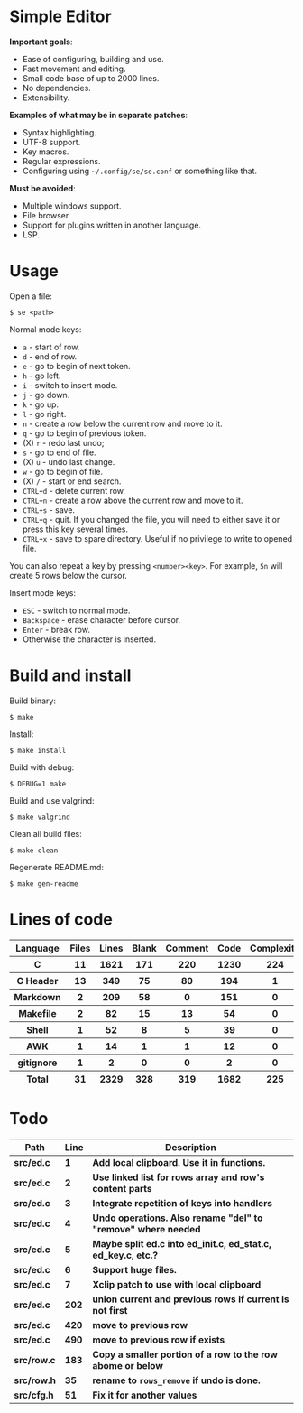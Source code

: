 # Simple Editor

**Important goals**:

- Ease of configuring, building and use.
- Fast movement and editing.
- Small code base of up to 2000 lines.
- No dependencies.
- Extensibility.

**Examples of what may be in separate patches**:

- Syntax highlighting.
- UTF-8 support.
- Key macros.
- Regular expressions.
- Configuring using `~/.config/se/se.conf` or something like that.

**Must be avoided**:

- Multiple windows support.
- File browser.
- Support for plugins written in another language.
- LSP.

# Usage

Open a file:

```
$ se <path>
```

Normal mode keys:

- `a` - start of row.
- `d` - end of row.
- `e` - go to begin of next token.
- `h` - go left.
- `i` - switch to insert mode.
- `j` - go down.
- `k` - go up.
- `l` - go right.
- `n` - create a row below the current row and move to it.
- `q` - go to begin of previous token.
- (X) `r` - redo last undo;
- `s` - go to end of file.
- (X) `u` - undo last change.
- `w` - go to begin of file.
- (X) `/` - start or end search.
- `CTRL+d` - delete current row.
- `CTRL+n` - create a row above the current row and move to it.
- `CTRL+s` - save.
- `CTRL+q` - quit. If you changed the file, you will need to either save it or press this key several times.
- `CTRL+x` - save to spare directory. Useful if no privilege to write to opened file.

You can also repeat a key by pressing `<number><key>`. For example, `5n` will create 5 rows below the cursor.

Insert mode keys:

- `ESC` - switch to normal mode.
- `Backspace` - erase character before cursor.
- `Enter` - break row.
- Otherwise the character is inserted.

# Build and install

Build binary:

```
$ make
```

Install:

```
$ make install
```

Build with debug:

```
$ DEBUG=1 make
```

Build and use valgrind:

```
$ make valgrind
```

Clean all build files:

```
$ make clean
```

Regenerate README.md:

```
$ make gen-readme
```


# Lines of code

<table id="scc-table">
	<thead><tr>
		<th>Language</th>
		<th>Files</th>
		<th>Lines</th>
		<th>Blank</th>
		<th>Comment</th>
		<th>Code</th>
		<th>Complexity</th>
		<th>Bytes</th>
	</tr></thead>
	<tbody><tr>
		<th>C</th>
		<th>11</th>
		<th>1621</th>
		<th>171</th>
		<th>220</th>
		<th>1230</th>
		<th>224</th>
		<th>33527</th>
	</tr><tr>
		<th>C Header</th>
		<th>13</th>
		<th>349</th>
		<th>75</th>
		<th>80</th>
		<th>194</th>
		<th>1</th>
		<th>7889</th>
	</tr><tr>
		<th>Markdown</th>
		<th>2</th>
		<th>209</th>
		<th>58</th>
		<th>0</th>
		<th>151</th>
		<th>0</th>
		<th>3714</th>
	</tr><tr>
		<th>Makefile</th>
		<th>2</th>
		<th>82</th>
		<th>15</th>
		<th>13</th>
		<th>54</th>
		<th>0</th>
		<th>1871</th>
	</tr><tr>
		<th>Shell</th>
		<th>1</th>
		<th>52</th>
		<th>8</th>
		<th>5</th>
		<th>39</th>
		<th>0</th>
		<th>1008</th>
	</tr><tr>
		<th>AWK</th>
		<th>1</th>
		<th>14</th>
		<th>1</th>
		<th>1</th>
		<th>12</th>
		<th>0</th>
		<th>220</th>
	</tr><tr>
		<th>gitignore</th>
		<th>1</th>
		<th>2</th>
		<th>0</th>
		<th>0</th>
		<th>2</th>
		<th>0</th>
		<th>11</th>
	</tr></tbody>
	<tfoot><tr>
		<th>Total</th>
		<th>31</th>
		<th>2329</th>
		<th>328</th>
		<th>319</th>
		<th>1682</th>
		<th>225</th>
    	<th>48240</th>
	</tr></tfoot>
	</table>

# Todo

|Path|Line|Description|
|-|-|-|
|**src/ed.c**|**1**|**Add local clipboard. Use it in functions.**|
|**src/ed.c**|**2**|**Use linked list for rows array and row's content parts**|
|**src/ed.c**|**3**|**Integrate repetition of keys into handlers**|
|**src/ed.c**|**4**|**Undo operations. Also rename "del" to "remove" where needed**|
|**src/ed.c**|**5**|**Maybe split ed.c into ed_init.c, ed_stat.c, ed_key.c, etc.?**|
|**src/ed.c**|**6**|**Support huge files.**|
|**src/ed.c**|**7**|**Xclip patch to use with local clipboard**|
|**src/ed.c**|**202**|**union current and previous rows if current is not first**|
|**src/ed.c**|**420**|**move to previous row**|
|**src/ed.c**|**490**|**move to previous row if exists**|
|**src/row.c**|**183**|**Copy a smaller portion of a row to the row abome or below**|
|**src/row.h**|**35**|**rename to `rows_remove` if undo is done.**|
|**src/cfg.h**|**51**|**Fix it for another values**|
